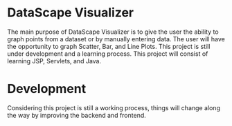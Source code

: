 # DataScape Visualizer

The main purpose of DataScape Visualizer is to give the user the ability to graph points from a dataset or by manually entering data.
The user will have the opportunity to graph Scatter, Bar, and Line Plots. This project is still under development and a learning 
process. This project will consist of learning JSP, Servlets, and Java.

# Development

Considering this project is still a working process, things will change along the way by improving the backend and frontend.
